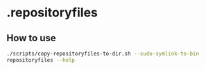 # .repositoryfiles

## How to use
```bash
./scripts/copy-repositoryfiles-to-dir.sh --sudo-symlink-to-bin
repositoryfiles --help
```
